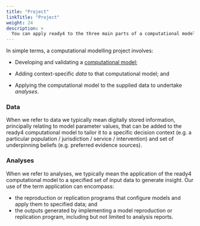 ```yaml
---
title: "Project"
linkTitle: "Project"
weight: 24
description: >
  You can apply ready4 to the three main parts of a computational modelling project.
---
```


In simple terms, a computational modelling project involves:

- Developing and validating a [computational model](../model);

- Adding context-specific *data* to that computational model; and

- Applying the computational model to the supplied data to undertake *analyses*.

### Data
When we refer to data we typically mean digitally stored information, principally relating to model parameter values, that can be added to the ready4 computational model to tailor it to a specific decision context (e.g. a particular population / jurisdiction / service / intervention) and set of underpinning beliefs (e.g. preferred evidence sources).

### Analyses
When we refer to analyses, we typically mean the application of the ready4 computational model to a specified set of input data to generate insight. Our use of the term application can encompass:

- the reproduction or replication programs that configure models and apply them to specified data; and
- the outputs generated by implementing a model reproduction or replication program, including but not limited to analysis reports.

